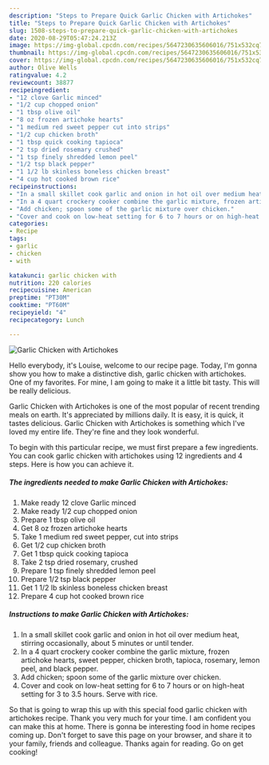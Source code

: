 ```yaml
---
description: "Steps to Prepare Quick Garlic Chicken with Artichokes"
title: "Steps to Prepare Quick Garlic Chicken with Artichokes"
slug: 1508-steps-to-prepare-quick-garlic-chicken-with-artichokes
date: 2020-08-29T05:47:24.213Z
image: https://img-global.cpcdn.com/recipes/5647230635606016/751x532cq70/garlic-chicken-with-artichokes-recipe-main-photo.jpg
thumbnail: https://img-global.cpcdn.com/recipes/5647230635606016/751x532cq70/garlic-chicken-with-artichokes-recipe-main-photo.jpg
cover: https://img-global.cpcdn.com/recipes/5647230635606016/751x532cq70/garlic-chicken-with-artichokes-recipe-main-photo.jpg
author: Olive Wells
ratingvalue: 4.2
reviewcount: 38877
recipeingredient:
- "12 clove Garlic minced"
- "1/2 cup chopped onion"
- "1 tbsp olive oil"
- "8 oz frozen artichoke hearts"
- "1 medium red sweet pepper cut into strips"
- "1/2 cup chicken broth"
- "1 tbsp quick cooking tapioca"
- "2 tsp dried rosemary crushed"
- "1 tsp finely shredded lemon peel"
- "1/2 tsp black pepper"
- "1 1/2 lb skinless boneless chicken breast"
- "4 cup hot cooked brown rice"
recipeinstructions:
- "In a small skillet cook garlic and onion in hot oil over medium heat, stirring occasionally, about 5 minutes or until tender."
- "In a 4 quart crockery cooker combine the garlic mixture, frozen artichoke hearts, sweet pepper, chicken broth, tapioca, rosemary, lemon peel, and black pepper."
- "Add chicken; spoon some of the garlic mixture over chicken."
- "Cover and cook on low-heat setting for 6 to 7 hours or on high-heat setting for 3 to 3.5 hours. Serve with rice."
categories:
- Recipe
tags:
- garlic
- chicken
- with

katakunci: garlic chicken with 
nutrition: 220 calories
recipecuisine: American
preptime: "PT30M"
cooktime: "PT60M"
recipeyield: "4"
recipecategory: Lunch

---
```



![Garlic Chicken with Artichokes](https://img-global.cpcdn.com/recipes/5647230635606016/751x532cq70/garlic-chicken-with-artichokes-recipe-main-photo.jpg)

Hello everybody, it's Louise, welcome to our recipe page. Today, I'm gonna show you how to make a distinctive dish, garlic chicken with artichokes. One of my favorites. For mine, I am going to make it a little bit tasty. This will be really delicious.



Garlic Chicken with Artichokes is one of the most popular of recent trending meals on earth. It's appreciated by millions daily. It is easy, it is quick, it tastes delicious. Garlic Chicken with Artichokes is something which I've loved my entire life. They're fine and they look wonderful.


To begin with this particular recipe, we must first prepare a few ingredients. You can cook garlic chicken with artichokes using 12 ingredients and 4 steps. Here is how you can achieve it.

<!--inarticleads1-->

##### The ingredients needed to make Garlic Chicken with Artichokes:

1. Make ready 12 clove Garlic minced
1. Make ready 1/2 cup chopped onion
1. Prepare 1 tbsp olive oil
1. Get 8 oz frozen artichoke hearts
1. Take 1 medium red sweet pepper, cut into strips
1. Get 1/2 cup chicken broth
1. Get 1 tbsp quick cooking tapioca
1. Take 2 tsp dried rosemary, crushed
1. Prepare 1 tsp finely shredded lemon peel
1. Prepare 1/2 tsp black pepper
1. Get 1 1/2 lb skinless boneless chicken breast
1. Prepare 4 cup hot cooked brown rice




<!--inarticleads2-->

##### Instructions to make Garlic Chicken with Artichokes:

1. In a small skillet cook garlic and onion in hot oil over medium heat, stirring occasionally, about 5 minutes or until tender.
1. In a 4 quart crockery cooker combine the garlic mixture, frozen artichoke hearts, sweet pepper, chicken broth, tapioca, rosemary, lemon peel, and black pepper.
1. Add chicken; spoon some of the garlic mixture over chicken.
1. Cover and cook on low-heat setting for 6 to 7 hours or on high-heat setting for 3 to 3.5 hours. Serve with rice.




So that is going to wrap this up with this special food garlic chicken with artichokes recipe. Thank you very much for your time. I am confident you can make this at home. There is gonna be interesting food in home recipes coming up. Don't forget to save this page on your browser, and share it to your family, friends and colleague. Thanks again for reading. Go on get cooking!
